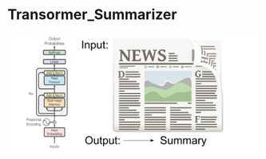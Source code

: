 # Transormer_Summarizer

![alt text](https://github.com/meherabhi/Transormer_Summarizer/blob/main/Summarizer/transformerNews.png)
